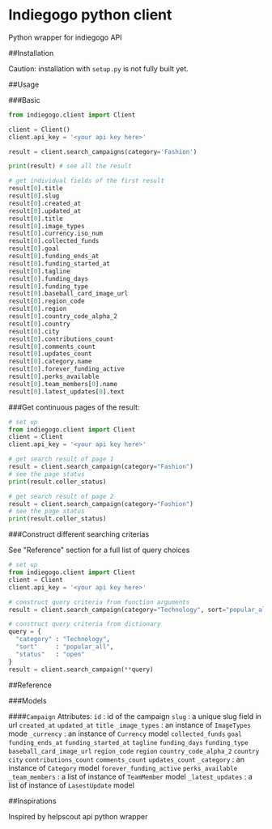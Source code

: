 # Indiegogo python client

Python wrapper for indiegogo API

##Installation

Caution: installation with `setup.py` is not fully built yet.

##Usage

###Basic

```python
from indiegogo.client import Client

client = Client()
client.api_key = '<your api key here>'

result = client.search_campaigns(category='Fashion')

print(result) # see all the result

# get individual fields of the first result
result[0].title
result[0].slug
result[0].created_at
result[0].updated_at
result[0].title
result[0].image_types
result[0].currency.iso_num
result[0].collected_funds
result[0].goal
result[0].funding_ends_at
result[0].funding_started_at
result[0].tagline
result[0].funding_days
result[0].funding_type
result[0].baseball_card_image_url
result[0].region_code
result[0].region
result[0].country_code_alpha_2
result[0].country
result[0].city
result[0].contributions_count
result[0].comments_count
result[0].updates_count
result[0].category.name
result[0].forever_funding_active
result[0].perks_available
result[0].team_members[0].name
result[0].latest_updates[0].text
```

###Get continuous pages of the result:

```python
# set up
from indiegogo.client import Client
client = Client
client.api_key = '<your api key here>'

# get search result of page 1
result = client.search_campaign(category="Fashion")
# see the page status
print(result.coller_status)

# get search result of page 2
result = client.search_campaign(category="Fashion")
# see the page status
print(result.coller_status)
```

###Construct different searching criterias

See "Reference" section for a full list of query choices

```python
# set up
from indiegogo.client import Client
client = Client
client.api_key = '<your api key here>'

# construct query criteria from function arguments
result = client.search_campaign(category="Technology", sort="popular_all", status="open")

# construct query criteria from dictionary
query = {
  "category" : "Technology",
  "sort"     : "popular_all",
  "status"   : "open"
}
result = client.search_campaign(**query)
```


##Reference

###Models

####`Campaign`
Attributes:
`id`                      : id of the campaign
`slug`                    : a unique slug field in url
`created_at`
`updated_at`
`title`
`_image_types`            : an instance of `ImageTypes` mode
`_currency`               : an instance of `Currency` model
`collected_funds`
`goal`
`funding_ends_at`
`funding_started_at`
`tagline`
`funding_days`
`funding_type`
`baseball_card_image_url`
`region_code`
`region`
`country_code_alpha_2`
`country`
`city`
`contributions_count`
`comments_count`
`updates_count`
`_category`               : an instance of `Category` model
`forever_funding_active`
`perks_available`
`_team_members`           : a list of instance of `TeamMember` model
`_latest_updates`         : a list of instance of `LasestUpdate` model

##Inspirations

Inspired by helpscout api python wrapper
